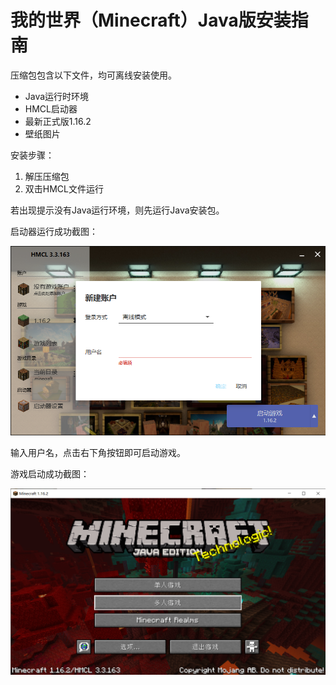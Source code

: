 # 我的世界（Minecraft）Java版安装指南
压缩包包含以下文件，均可离线安装使用。

* Java运行时环境
* HMCL启动器
* 最新正式版1.16.2
* 壁纸图片

安装步骤：

1. 解压压缩包
2. 双击HMCL文件运行

若出现提示没有Java运行环境，则先运行Java安装包。

启动器运行成功截图：

![](_v_images/20200830180118688_31509.png)

输入用户名，点击右下角按钮即可启动游戏。

游戏启动成功截图：

![](_v_images/20200830180239671_27138.png)
